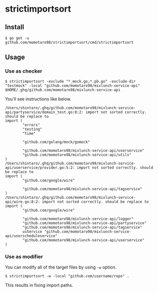 # strictimportsort

## Install

```
$ go get -u github.com/momotaro98/strictimportsort/cmd/strictimportsort
```

## Usage

### Use as checker

```shell script
$ strictimportsort -exclude "*_mock.go,*.pb.go" -exclude-dir "testmock" -local "github.com/momotaro98/mixlunch-service-api" $HOME/.ghq/github.com/momotaro98/mixlunch-service-api
```

You'll see instructions like below.

```
/Users/shintaro/.ghq/github.com/momotaro98/mixlunch-service-api/partyservice/domain_test.go:8:2: import not sorted correctly. should be replace to
import (
        "errors"
        "testing"
        "time"

        "github.com/golang/mock/gomock"

        "github.com/momotaro98/mixlunch-service-api/userservice"
        "github.com/momotaro98/mixlunch-service-api/utils"
)
/Users/shintaro/.ghq/github.com/momotaro98/mixlunch-service-api/userservice/provider.go:5:2: import not sorted correctly. should be replace to
import (
        "github.com/google/wire"

        "github.com/momotaro98/mixlunch-service-api/tagservice"
)
/Users/shintaro/.ghq/github.com/momotaro98/mixlunch-service-api/wire.go:8:2: import not sorted correctly. should be replace to
import (
        "github.com/google/wire"

        "github.com/momotaro98/mixlunch-service-api/logger"
        "github.com/momotaro98/mixlunch-service-api/partyservice"
        "github.com/momotaro98/mixlunch-service-api/tagservice"
        usService "github.com/momotaro98/mixlunch-service-api/userscheduleservice"
        "github.com/momotaro98/mixlunch-service-api/userservice"
)
```

### Use as modifier

You can modify all of the target files by using `-w` option.

```shell script
$ strictimportsort -w -local "github.com/username/repo" .
```

This results in fixing import paths.